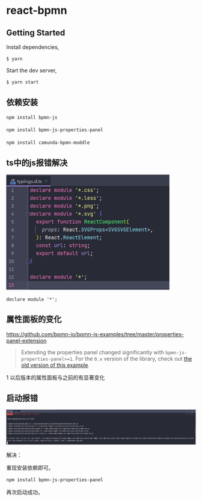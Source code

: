 # react-bpmn

## Getting Started

Install dependencies,

```bash
$ yarn
```

Start the dev server,

```bash
$ yarn start
```

## 依赖安装

```bash
npm install bpmn-js

npm install bpmn-js-properties-panel

npm install camunda-bpmn-moddle
```

## ts中的js报错解决

![image-20220420230435136](assets/image-20220420230435136-16505400906921.png)

```
declare module '*';
```

## 属性面板的变化

https://github.com/bpmn-io/bpmn-js-examples/tree/master/properties-panel-extension

> Extending the properties panel changed significantly with `bpmn-js-properties-panel>=1`. For the `0.x` version of the library, check out [the old version of this example](https://github.com/bpmn-io/bpmn-js-examples/tree/b20919ac2231abf3df45b9dc9a2561010009b4a2/properties-panel-extension).

1 以后版本的属性面板与之前的有显著变化

## 启动报错

![image-20220421151013097](assets/image-20220421151013097.png)

解决：

重现安装依赖即可。

```bash
npm install bpmn-js-properties-panel
```

再次启动成功。











